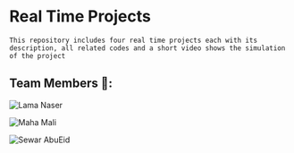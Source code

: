 # Real Time Projects

	This repository includes four real time projects each with its
	description, all related codes and a short video shows the simulation 
	of the project

## Team Members 👥:

<p>
  <img src="https://img.shields.io/badge/Lama%20Naser-blue?style=for-the-badge" alt="Lama Naser">
</p>

<p>
  <img src="https://img.shields.io/badge/Maha%20Mali-yellow?style=for-the-badge" alt="Maha Mali">
</p>  

<p>
  <img src="https://img.shields.io/badge/Sewar%20AbuEid-red?style=for-the-badge" alt="Sewar AbuEid">
</p>
